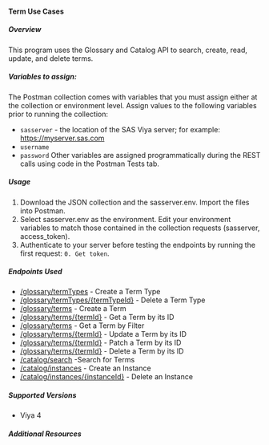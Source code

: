 #### Term Use Cases
##### Overview
This program uses the Glossary and Catalog API to search, create, read, update, and delete terms.

##### Variables to assign:
The Postman collection comes with variables that you must assign either at the collection or environment level. Assign values to the following variables prior to running the collection:
- `sasserver` - the location of the SAS Viya server; for example: https://myserver.sas.com
- `username`
- `password`
Other variables are assigned programmatically during the REST calls using code in the Postman Tests tab.

##### Usage
1. Download the JSON collection and the sasserver.env. Import the files into Postman.
2. Select sasserver.env as the environment. Edit your environment variables to match those contained in the collection requests (sasserver, access_token).
3. Authenticate to your server before testing the endpoints by running the first request: `0. Get token`.

##### Endpoints Used
- [/glossary/termTypes](https://developer.sas.com/rest-apis/glossary/createTermType) - Create a Term Type
- [/glossary/termTypes/{termTypeId}](https://developer.sas.com/rest-apis/glossary/deleteTermType) - Delete a Term Type
- [/glossary/terms](https://developer.sas.com/rest-apis/glossary/createTerm) - Create a Term
- [/glossary/terms/{termId}](https://developer.sas.com/rest-apis/glossary/getTerm) - Get a Term by its ID
- [/glossary/terms](https://developer.sas.com/rest-apis/glossary/getTerms) - Get a Term by Filter
- [/glossary/terms/{termId}](https://developer.sas.com/rest-apis/glossary/updateTerm) - Update a Term by its ID
- [/glossary/terms/{termId}](https://developer.sas.com/rest-apis/glossary/patchTerm) - Patch a Term by its ID
- [/glossary/terms/{termId}](https://developer.sas.com/rest-apis/glossary/deleteTerm) - Delete a Term by its ID
- [/catalog/search](https://developer.sas.com/rest-apis/catalog/getSearchResults) -Search for Terms
- [/catalog/instances](https://developer.sas.com/rest-apis/catalog/createInstance) - Create an Instance
- [/catalog/instances/{instanceId}](https://developer.sas.com/rest-apis/catalog/deleteInstance) - Delete an Instance

##### Supported Versions
- Viya 4

##### Additional Resources
